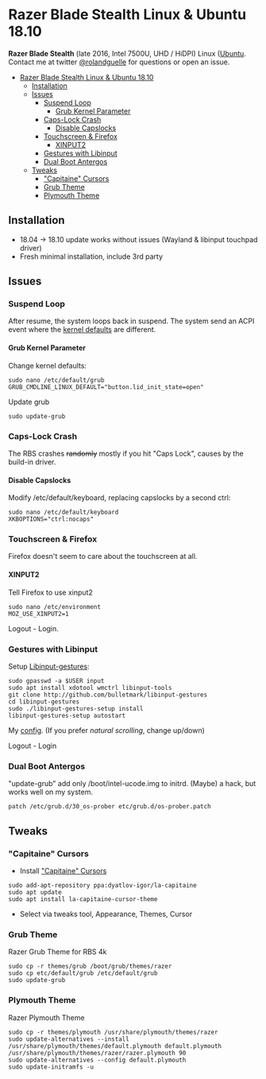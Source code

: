 # Razer Blade Stealth Linux & Ubuntu 18.10

**Razer Blade Stealth** (late 2016, Intel 7500U, UHD / HiDPI) Linux ([Ubuntu](#ubuntu-1810).
Contact me at twitter [@rolandguelle](https://twitter.com/rolandguelle) for questions or open an issue.

<!-- TOC -->

- [Razer Blade Stealth Linux & Ubuntu 18.10](#razer-blade-stealth-linux--ubuntu-1810)
    - [Installation](#installation)
    - [Issues](#issues)
        - [Suspend Loop](#suspend-loop)
            - [Grub Kernel Parameter](#grub-kernel-parameter)
        - [Caps-Lock Crash](#caps-lock-crash)
            - [Disable Capslocks](#disable-capslocks)
        - [Touchscreen & Firefox](#touchscreen--firefox)
            - [XINPUT2](#xinput2)
        - [Gestures with Libinput](#gestures-with-libinput)
        - [Dual Boot Antergos](#dual-boot-antergos)
    - [Tweaks](#tweaks)
        - ["Capitaine" Cursors](#capitaine-cursors)
        - [Grub Theme](#grub-theme)
        - [Plymouth Theme](#plymouth-theme)

<!-- /TOC -->

## Installation

- 18.04 -> 18.10 update works without issues (Wayland & libinput touchpad driver)
- Fresh minimal installation, include 3rd party

## Issues

### Suspend Loop

After resume, the system loops back in suspend.
The system send an ACPI event where the [kernel defaults](https://patchwork.kernel.org/patch/9512307/) are different.

#### Grub Kernel Parameter

Change kernel defaults:

```shell
sudo nano /etc/default/grub
GRUB_CMDLINE_LINUX_DEFAULT="button.lid_init_state=open"
```

Update grub

```shell
sudo update-grub
```

### Caps-Lock Crash

The RBS crashes ~~randomly~~ mostly if you hit "Caps Lock", causes by the build-in driver.

#### Disable Capslocks

Modify /etc/default/keyboard, replacing capslocks by a second ctrl:

```shell
sudo nano /etc/default/keyboard
XKBOPTIONS="ctrl:nocaps"
```

### Touchscreen & Firefox

Firefox doesn't seem to care about the touchscreen at all.

#### XINPUT2

Tell Firefox to use xinput2

```shell
sudo nano /etc/environment
MOZ_USE_XINPUT2=1
```

Logout - Login.

### Gestures with Libinput

Setup [Libinput-gestures](https://github.com/bulletmark/libinput-gestures):

```shell
sudo gpasswd -a $USER input
sudo apt install xdotool wmctrl libinput-tools
git clone http://github.com/bulletmark/libinput-gestures
cd libinput-gestures
sudo ./libinput-gestures-setup install
libinput-gestures-setup autostart
```

My [config](config/libinput-gestures.conf).
(If you prefer _natural scrolling_, change up/down)

Logout - Login

### Dual Boot Antergos

"update-grub" add only /boot/intel-ucode.img to initrd.
(Maybe) a hack, but works well on my system.

```shell
patch /etc/grub.d/30_os-prober etc/grub.d/os-prober.patch
```

## Tweaks

### "Capitaine" Cursors

- Install ["Capitaine" Cursors](https://github.com/keeferrourke/capitaine-cursors)

```shell
sudo add-apt-repository ppa:dyatlov-igor/la-capitaine
sudo apt update
sudo apt install la-capitaine-cursor-theme
```

- Select via tweaks tool, Appearance, Themes, Cursor

### Grub Theme

Razer Grub Theme for RBS 4k

```shell
sudo cp -r themes/grub /boot/grub/themes/razer
sudo cp etc/default/grub /etc/default/grub
sudo update-grub
```

### Plymouth Theme

Razer Plymouth Theme

```shell
sudo cp -r themes/plymouth /usr/share/plymouth/themes/razer
sudo update-alternatives --install /usr/share/plymouth/themes/default.plymouth default.plymouth /usr/share/plymouth/themes/razer/razer.plymouth 90
sudo update-alternatives --config default.plymouth
sudo update-initramfs -u
```
